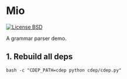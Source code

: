 # Mio

[![License BSD](https://img.shields.io/badge/license-BSD-green.svg?style=flat)](https://raw.githubusercontent.com/emptyland/mio/master/LICENSE)

A grammar parser demo.

## 1. Rebuild all deps

    bash -c "CDEP_PATH=cdep python cdep/cdep.py"

